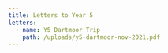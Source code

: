 ```yaml
---
title: Letters to Year 5
letters:
  - name: Y5 Dartmoor Trip
    path: /uploads/y5-dartmoor-nov-2021.pdf
---
```


